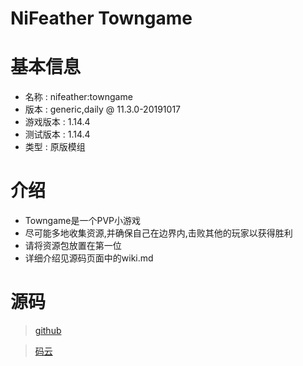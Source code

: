 # NiFeather Towngame

基本信息
=====================================
* 名称 : nifeather:towngame
* 版本 : generic,daily @ 11.3.0-20191017
* 游戏版本 : 1.14.4
* 测试版本 : 1.14.4
* 类型 : 原版模组

介绍
=====================================
* Towngame是一个PVP小游戏
* 尽可能多地收集资源,并确保自己在边界内,击败其他的玩家以获得胜利
* 请将资源包放置在第一位
* 详细介绍见源码页面中的wiki.md

源码
====================================
> [github](https://github.com/MATRIX-feather/towngame)

> [码云](https://gitee.com/matrix-feather/towngame)